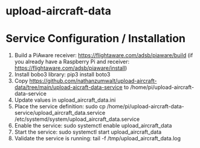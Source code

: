 # upload-aircraft-data

# Service Configuration / Installation

1. Build a PiAware receiver: https://flightaware.com/adsb/piaware/build (if you already have a Raspberry Pi and receiver: https://flightaware.com/adsb/piaware/install)
3. Install bobo3 library: pip3 install boto3
4. Copy https://github.com/nathanzumwalt/upload-aircraft-data/tree/main/upload-aicraft-data-service to /home/pi/upload-aircraft-data-service
5. Update values in upload_aircraft_data.ini
6. Place the service definition: sudo cp /home/pi/upload-aircraft-data-service/upload_aircraft_data.service /etc/systemd/system/upload_aircraft_data.service
7. Enable the service: sudo systemctl enable upload_aircraft_data
8. Start the service: sudo systemctl start upload_aircraft_data
9. Validate the service is running: tail -f /tmp/upload_aircraft_data.log

